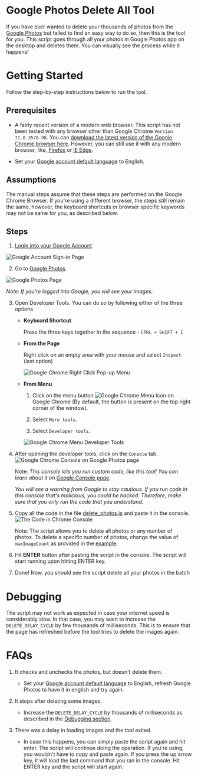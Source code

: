 # Google Photos Delete All Tool
If you have ever wanted to delete your thousands of photos from the [Google Photos](https://photos.google.com/) but failed to find an easy way to do so, then this is the tool for you. This script goes through all your photos in Google Photos app on the desktop and deletes them. You can visually see the process while it happens!

# Getting Started
Follow the step-by-step instructions below to run the tool.

## Prerequisites
- A fairly recent version of a modern web browser. This script has not been tested with any browser other than Google Chrome `Version 71.0.3578.98`. You can [download the latest version of the Google Chrome browser here](https://www.google.com/chrome/). However, you can still use it with any modern browser, like, [Firefox](https://www.mozilla.org/en-US/firefox/download/thanks/) or [IE Edge](https://www.microsoft.com/en-ca/windows/microsoft-edge).

- Set your [Google account default language](https://myaccount.google.com/language) to English.

## Assumptions
The manual steps assume that these steps are performed on the Google Chrome Browser. If you're using a different browser, the steps still remain the same, however, the keyboard shortcuts or browser specific keywords may not be same for you, as described below.

## Steps
1) [Login into your Google Account](https://accounts.google.com/ServiceLogin).

![Google Account Sign-in Page](images/google-signin-page.jpg)

2) Go to [Google Photos](https://photos.google.com/).

![Google Photos Page](images/google-photos-page.jpg)

_Note: If you're logged into Google, you will see your images._

3) Open Developer Tools. You can do so by following either of the three options

    - **Keyboard Shortcut**
        
        Press the three keys together in the sequence - `CTRL + SHIFT + I`

    - **From the Page**
        
        Right click on an empty area with your mouse and select `Inspect` (last option)
        
        ![Google Chrome Right Click Pop-up Menu](images/chrome-popup-menu.jpg)

    - **From Menu**
        
        1) Click on the menu button ![Google Chrome Menu Icon](images/chrome-menu-icon.jpg) on Google Chrome (By default, the button is present on the top right corner of the window). 
        
        2) Select `More tools`.
        
        3) Select `Developer tools`.
        
        ![Google Chrome Menu Developer Tools](images/chrome-menu-popup.jpg)

4) After opening the developer tools, click on the `Console` tab.
    ![Google Chrome Console on Google Photos page](images/chrome-console.jpg)
    
    Note: _This console lets you run custom code, like this tool! You can learn about it on [Google Console page](https://developers.google.com/web/tools/chrome-devtools/console/)_.
    
    *You will see a warning from Google to stay cautious. If you run code in this console that's malicious, you could be hacked. Therefore, make sure that you only run the code that you understand.*

5) Copy all the code in the file [delete_photos.js](delete_photos.js) and paste it in the console.
    ![The Code in Chrome Console](images/code-in-console.jpg)

    Note: The script allows you to delete all photos or any number of photos. To delete a specific number of photos, change the value of `maxImageCount` as provided in the [example](delete_photos.js#L3).

6) Hit **ENTER** button after pasting the script in the console. The script will start running upon hitting ENTER key.

7) Done! Now, you should see the script delete all your photos in the batch

# Debugging

The script may not work as expected in case your internet speed is considerably slow. In that case, you may want to increase the `DELETE_DELAY_CYCLE` by few thousands of milliseconds. This is to ensure that the page has refreshed before the tool tries to delete the images again.

# FAQs

1) It checks and unchecks the photos, but doesn't delete them.
    - Set your [Google account default language](https://myaccount.google.com/language) to English, refresh Google Photos to have it in english and try again.

2) It stops after deleting some images.
    - Increase the `DELETE_DELAY_CYCLE` by thousands of milliseconds as described in the [Debugging section](#Debugging).

3) There was a delay in loading images and the tool exited.
    - In case this happens, you can simply paste the script again and hit enter. The script will continue doing the operation.
    If you're using, you wouldn't have to copy and paste again. If you press the up arrow key, it will load the last command that you ran in the console. Hit ENTER key and the script will start again.